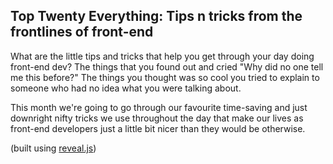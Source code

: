 ## Top Twenty Everything: Tips n tricks from the frontlines of front-end

What are the little tips and tricks that help you get through your day doing front-end dev?
The things that you found out and cried "Why did no one tell me this before?"
The things you thought was so cool you tried to explain to someone who had no idea what you were talking about.

This month we're going to go through our favourite time-saving and just downright nifty tricks we use throughout the day that make our lives as front-end developers just a little bit nicer than they would be otherwise.

(built using [reveal.js](http://lab.hakim.se/reveal-js/#/))
